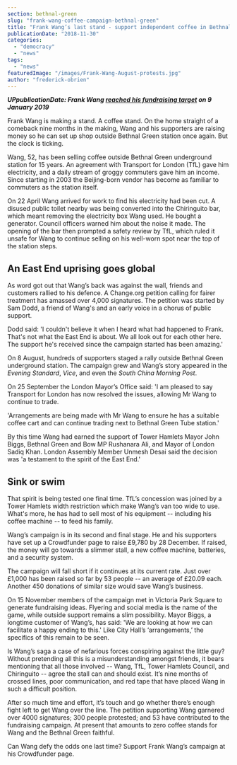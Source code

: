 ```yaml
---
section: bethnal-green
slug: "frank-wang-coffee-campaign-bethnal-green"
title: "Frank Wang’s last stand - support independent coffee in Bethnal Green"
publicationDate: "2018-11-30"
categories: 
  - "democracy"
  - "news"
tags: 
  - "news"
featuredImage: "/images/Frank-Wang-August-protests.jpg"
author: "frederick-obrien"
---
```


**_UPpublicationDate: Frank Wang [reached his fundraising target](https://bethnalgreenlondon.co.uk/displaced-bethnal-green-coffee-vendor-reaches-fundraising-target/) on 9 January 2019_**

Frank Wang is making a stand. A coffee stand. On the home straight of a comeback nine months in the making, Wang and his supporters are raising money so he can set up shop outside Bethnal Green station once again. But the clock is ticking.

Wang, 52, has been selling coffee outside Bethnal Green underground station for 15 years. An agreement with Transport for London (TfL) gave him electricity, and a daily stream of groggy commuters gave him an income. Since starting in 2003 the Beijing-born vendor has become as familiar to commuters as the station itself.

On 22 April Wang arrived for work to find his electricity had been cut. A disused public toilet nearby was being converted into the Chiringuito bar, which meant removing the electricity box Wang used. He bought a generator. Council officers warned him about the noise it made. The opening of the bar then prompted a safety review by TfL, which ruled it unsafe for Wang to continue selling on his well-worn spot near the top of the station steps.

## An East End uprising goes global

As word got out that Wang’s back was against the wall, friends and customers rallied to his defence. A Change.org petition calling for fairer treatment has amassed over 4,000 signatures. The petition was started by Sam Dodd, a friend of Wang's and an early voice in a chorus of public support.

Dodd said: 'I couldn't believe it when I heard what had happened to Frank. That's not what the East End is about. We all look out for each other here. The support he's received since the campaign started has been amazing.'

On 8 August, hundreds of supporters staged a rally outside Bethnal Green underground station. The campaign grew and Wang’s story appeared in the _Evening Standard_, _Vice_, and even the _South China Morning Post_.

On 25 September the London Mayor’s Office said: 'I am pleased to say Transport for London has now resolved the issues, allowing Mr Wang to continue to trade.

'Arrangements are being made with Mr Wang to ensure he has a suitable coffee cart and can continue trading next to Bethnal Green Tube station.'

By this time Wang had earned the support of Tower Hamlets Mayor John Biggs, Bethnal Green and Bow MP Rushanara Ali, and Mayor of London Sadiq Khan. London Assembly Member Unmesh Desai said the decision was 'a testament to the spirit of the East End.'

## Sink or swim

That spirit is being tested one final time. TfL’s concession was joined by a Tower Hamlets width restriction which make Wang’s van too wide to use. What's more, he has had to sell most of his equipment -- including his coffee machine -- to feed his family.

Wang’s campaign is in its second and final stage. He and his supporters have set up a Crowdfunder page to raise £9,780 by 28 December. If raised, the money will go towards a slimmer stall, a new coffee machine, batteries, and a security system.

The campaign will fall short if it continues at its current rate. Just over £1,000 has been raised so far by 53 people -- an average of £20.09 each. Another 450 donations of similar size would save Wang’s business.

On 15 November members of the campaign met in Victoria Park Square to generate fundraising ideas. Flyering and social media is the name of the game, while outside support remains a slim possibility. Mayor Biggs, a longtime customer of Wang’s, has said: 'We are looking at how we can facilitate a happy ending to this.' Like City Hall’s ‘arrangements,’ the specifics of this remain to be seen.

Is Wang’s saga a case of nefarious forces conspiring against the little guy? Without pretending all this is a misunderstanding amongst friends, it bears mentioning that all those involved -- Wang, TfL, Tower Hamlets Council, and Chiringuito -- agree the stall can and should exist. It’s nine months of crossed lines, poor communication, and red tape that have placed Wang in such a difficult position.

After so much time and effort, it’s touch and go whether there’s enough fight left to get Wang over the line. The petition supporting Wang garnered over 4000 signatures; 300 people protested; and 53 have contributed to the fundraising campaign. At present that amounts to zero coffee stands for Wang and the Bethnal Green faithful.

Can Wang defy the odds one last time? Support Frank Wang’s campaign at his Crowdfunder page.
